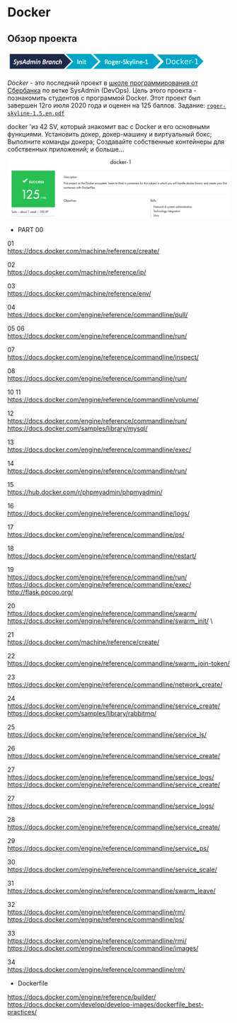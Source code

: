 # Docker

## Обзор проекта

![alt text](https://github.com/eldaroid/pictures/blob/master/Docker/Docker-1.png)

*Docker* - это последний проект в [школе программирования от Сбербанка](https://21-school.ru/) по ветке SysAdmin (DevOps). Цель этого проекта - познакомить студентов с программой Docker. Этот проект был завершен 12го июля 2020 года и оценен на 125 баллов. Задание: [`roger-skyline-1.5.en.pdf`](resources/roger-skyline-1.5.en.pdf)

docker 'из 42 SV, который знакомит вас с Docker и его основными функциями. Установить докер, докер-машину и виртуальный бокс; Выполните команды докера; Создавайте собственные контейнеры для собственных приложений; и больше...

![alt text](https://github.com/eldaroid/pictures/blob/master/Docker/score.png)

* PART 00

01 \
https://docs.docker.com/machine/reference/create/

02 \
https://docs.docker.com/machine/reference/ip/

03 \
https://docs.docker.com/machine/reference/env/

04 \
https://docs.docker.com/engine/reference/commandline/pull/

05 06 \
https://docs.docker.com/engine/reference/commandline/run/

07 \
https://docs.docker.com/engine/reference/commandline/inspect/

08 \
https://docs.docker.com/engine/reference/commandline/run/

10 11 \
https://docs.docker.com/engine/reference/commandline/volume/

12 \
https://docs.docker.com/engine/reference/commandline/run/ \
https://docs.docker.com/samples/library/mysql/

13 \
https://docs.docker.com/engine/reference/commandline/exec/

14 \
https://docs.docker.com/engine/reference/commandline/run/

15 \
https://hub.docker.com/r/phpmyadmin/phpmyadmin/

16 \
https://docs.docker.com/engine/reference/commandline/logs/

17 \
https://docs.docker.com/engine/reference/commandline/ps/

18 \
https://docs.docker.com/engine/reference/commandline/restart/

19 \
https://docs.docker.com/engine/reference/commandline/run/ \
https://docs.docker.com/engine/reference/commandline/exec/ \
http://flask.pocoo.org/

20 \
https://docs.docker.com/engine/reference/commandline/swarm/ \
https://docs.docker.com/engine/reference/commandline/swarm_init/ \

21 \
https://docs.docker.com/machine/reference/create/

22 \
https://docs.docker.com/engine/reference/commandline/swarm_join-token/

23 \
https://docs.docker.com/engine/reference/commandline/network_create/

24 \
https://docs.docker.com/engine/reference/commandline/service_create/ \
https://docs.docker.com/samples/library/rabbitmq/

25 \
https://docs.docker.com/engine/reference/commandline/service_ls/

26 \
https://docs.docker.com/engine/reference/commandline/service_create/

27 \
https://docs.docker.com/engine/reference/commandline/service_logs/ \
https://docs.docker.com/engine/reference/commandline/service_create/

27 \
https://docs.docker.com/engine/reference/commandline/service_logs/

28 \
https://docs.docker.com/engine/reference/commandline/service_create/

29 \
https://docs.docker.com/engine/reference/commandline/service_ps/

30 \
https://docs.docker.com/engine/reference/commandline/service_scale/

31 \
https://docs.docker.com/engine/reference/commandline/swarm_leave/

32 \
https://docs.docker.com/engine/reference/commandline/rm/ \
https://docs.docker.com/engine/reference/commandline/ps/

33 \
https://docs.docker.com/engine/reference/commandline/rmi/ \
https://docs.docker.com/engine/reference/commandline/images/

34 \
https://docs.docker.com/engine/reference/commandline/rm/

* Dockerfile

https://docs.docker.com/engine/reference/builder/ \
https://docs.docker.com/develop/develop-images/dockerfile_best-practices/
